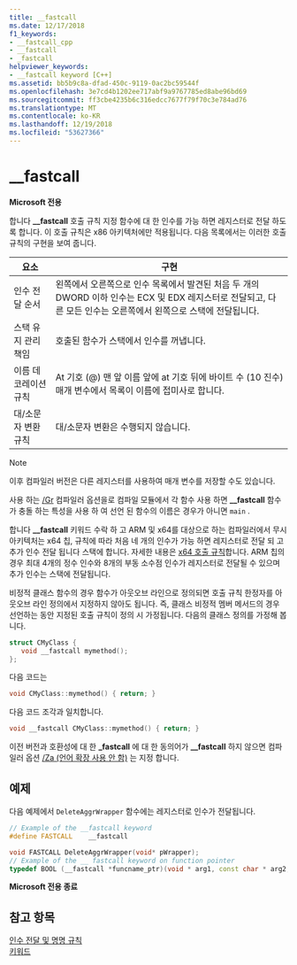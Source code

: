 ```yaml
---
title: __fastcall
ms.date: 12/17/2018
f1_keywords:
- __fastcall_cpp
- __fastcall
- _fastcall
helpviewer_keywords:
- __fastcall keyword [C++]
ms.assetid: bb5b9c8a-dfad-450c-9119-0ac2bc59544f
ms.openlocfilehash: 3e7cd4b1202ee717abf9a9767785ed8abe96bd69
ms.sourcegitcommit: ff3cbe4235b6c316edcc7677f79f70c3e784ad76
ms.translationtype: MT
ms.contentlocale: ko-KR
ms.lasthandoff: 12/19/2018
ms.locfileid: "53627366"
---
```

# <a name="fastcall"></a>__fastcall

**Microsoft 전용**

합니다 **__fastcall** 호출 규칙 지정 함수에 대 한 인수를 가능 하면 레지스터로 전달 하도록 합니다. 이 호출 규칙은 x86 아키텍처에만 적용됩니다. 다음 목록에서는 이러한 호출 규칙의 구현을 보여 줍니다.

|요소|구현|
|-------------|--------------------|
|인수 전달 순서|왼쪽에서 오른쪽으로 인수 목록에서 발견된 처음 두 개의 DWORD 이하 인수는 ECX 및 EDX 레지스터로 전달되고, 다른 모든 인수는 오른쪽에서 왼쪽으로 스택에 전달됩니다.|
|스택 유지 관리 책임|호출된 함수가 스택에서 인수를 꺼냅니다.|
|이름 데코레이션 규칙|At 기호 (\@) 맨 앞 이름 앞에 at 기호 뒤에 바이트 수 (10 진수) 매개 변수에서 목록이 이름에 접미사로 합니다.|
|대/소문자 변환 규칙|대/소문자 변환은 수행되지 않습니다.|

> [!NOTE]
> 이후 컴파일러 버전은 다른 레지스터를 사용하여 매개 변수를 저장할 수도 있습니다.

사용 하는 [/Gr](../build/reference/gd-gr-gv-gz-calling-convention.md) 컴파일러 옵션을로 컴파일 모듈에서 각 함수 사용 하면 **__fastcall** 함수가 충돌 하는 특성을 사용 하 여 선언 된 함수의 이름은 경우가 아니면 `main` .

합니다 **__fastcall** 키워드 수락 하 고 ARM 및 x64를 대상으로 하는 컴파일러에서 무시 아키텍처는 x64 칩, 규칙에 따라 처음 네 개의 인수가 가능 하면 레지스터로 전달 되 고 추가 인수 전달 됩니다 스택에 합니다. 자세한 내용은 [x64 호출 규칙](../build/x64-calling-convention.md)합니다. ARM 칩의 경우 최대 4개의 정수 인수와 8개의 부동 소수점 인수가 레지스터로 전달될 수 있으며 추가 인수는 스택에 전달됩니다.

비정적 클래스 함수의 경우 함수가 아웃오브 라인으로 정의되면 호출 규칙 한정자를 아웃오브 라인 정의에서 지정하지 않아도 됩니다. 즉, 클래스 비정적 멤버 메서드의 경우 선언하는 동안 지정된 호출 규칙이 정의 시 가정됩니다. 다음의 클래스 정의를 가정해 봅니다.

```cpp
struct CMyClass {
   void __fastcall mymethod();
};
```

다음 코드는

```cpp
void CMyClass::mymethod() { return; }
```

다음 코드 조각과 일치합니다.

```cpp
void __fastcall CMyClass::mymethod() { return; }
```

이전 버전과 호환성에 대 한 **_fastcall** 에 대 한 동의어가 **__fastcall** 하지 않으면 컴파일러 옵션 [/Za \(언어 확장 사용 안 함)](../build/reference/za-ze-disable-language-extensions.md) 는 지정 합니다.

## <a name="example"></a>예제

다음 예제에서 `DeleteAggrWrapper` 함수에는 레지스터로 인수가 전달됩니다.

```cpp
// Example of the __fastcall keyword
#define FASTCALL    __fastcall

void FASTCALL DeleteAggrWrapper(void* pWrapper);
// Example of the __ fastcall keyword on function pointer
typedef BOOL (__fastcall *funcname_ptr)(void * arg1, const char * arg2, DWORD flags, ...);
```

**Microsoft 전용 종료**

## <a name="see-also"></a>참고 항목

[인수 전달 및 명명 규칙](../cpp/argument-passing-and-naming-conventions.md)<br/>
[키워드](../cpp/keywords-cpp.md)